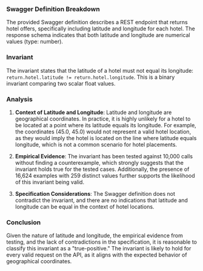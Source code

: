### Swagger Definition Breakdown
The provided Swagger definition describes a REST endpoint that returns hotel offers, specifically including latitude and longitude for each hotel. The response schema indicates that both latitude and longitude are numerical values (type: number).

### Invariant
The invariant states that the latitude of a hotel must not equal its longitude: `return.hotel.latitude != return.hotel.longitude`. This is a binary invariant comparing two scalar float values.

### Analysis
1. **Context of Latitude and Longitude**: Latitude and longitude are geographical coordinates. In practice, it is highly unlikely for a hotel to be located at a point where its latitude equals its longitude. For example, the coordinates (45.0, 45.0) would not represent a valid hotel location, as they would imply the hotel is located on the line where latitude equals longitude, which is not a common scenario for hotel placements.

2. **Empirical Evidence**: The invariant has been tested against 10,000 calls without finding a counterexample, which strongly suggests that the invariant holds true for the tested cases. Additionally, the presence of 16,624 examples with 259 distinct values further supports the likelihood of this invariant being valid.

3. **Specification Considerations**: The Swagger definition does not contradict the invariant, and there are no indications that latitude and longitude can be equal in the context of hotel locations.

### Conclusion
Given the nature of latitude and longitude, the empirical evidence from testing, and the lack of contradictions in the specification, it is reasonable to classify this invariant as a "true-positive." The invariant is likely to hold for every valid request on the API, as it aligns with the expected behavior of geographical coordinates.

